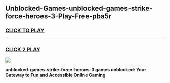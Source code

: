 
## Unblocked-Games-unblocked-games-strike-force-heroes-3-Play-Free-pba5r
<h3>
<a href="https://premium76.site?title=unblocked-games-strike-force-heroes-3&ref=20A">CLICK TO PLAY</a></h3>
<hr>

<h3>
<a href="https://premium76.site?title=unblocked-games-strike-force-heroes-3&ref=20A">CLICK 2 PLAY</a>
  
</h3>

<a href="https://premium76.site?title=unblocked-games-strike-force-heroes-3&ref=20A"><img src="https://clearcache.store/games.png"></a>


**unblocked-games-strike-force-heroes-3 games unblocked: Your Gateway to Fun and Accessible Online Gaming**
